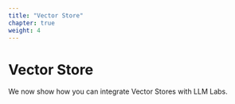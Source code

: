 ```yaml
---
title: "Vector Store"
chapter: true
weight: 4
---
```


# Vector Store 

We now show how you can integrate Vector Stores with LLM Labs.
<br>

